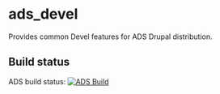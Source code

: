ads_devel
=========

Provides common Devel features for ADS Drupal distribution.

Build status
------------
ADS build status:
[![ADS Build](https://travis-ci.org/lucasbodek/ads_devel.png "ADS Build")](https://travis-ci.org/lucasbodek/ads_devel)

